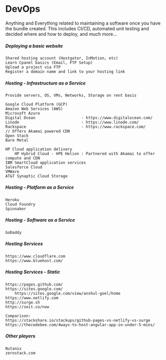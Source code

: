 # DevOps

Anything and Everything related to maintaining a software once you have the bundle created. This includes CI/CD, automated unit testing and decided where and how to deploy, and much more...

##### Deploying a basic website

```
Shared hosting account (Hostgator, InMotion, etc)
Learn Cpanel basics (Email, FTP Setup)
Upload a project via FTP
Register a domain name and link to your hosting link
```

##### Hosting - Infrastructure as a Service

```
Provide servers, OS, VMs, Networks, Storage on rent basis

Google Cloud Platform (GCP)
Amazon Web Services (AWS)
Microsoft Azure
Digital Ocean                    - https://www.digitalocean.com/
Linode                           - https://www.linode.com/
Rackspace                        - https://www.rackspace.com/            // Offers Akamai powered CDN
Open Stack
Bare Metal

HP Cloud application delivery
    HP Hybrid Cloud - HPE Helion : Partnered with Akamai to offer compute and CDN
IBM SmartCloud application services
Salesforce Cloud
VMWare
AT&T Synaptic Cloud Storage
```

##### Hosting - Platform as a Service

```
Heroku
Cloud Foundry
Spinnaker
```

##### Hosting - Software as a Service

```
GoDaddy

```

##### Hosting Services

```
https://www.cloudflare.com
https://www.bluehost.com/
```

##### Hosting Services - Static

```
https://pages.github.com/
https://sites.google.com/
    https://sites.google.com/view/anshul-goel/home
https://www.netlify.com
http://surge.sh
https://zeit.co/now

Comparison:
https://stackshare.io/stackups/github-pages-vs-netlify-vs-surge
https://thecodebee.com/4ways-to-host-angular-app-in-under-5-mins/
```

##### Other players

```
Nutanix
zerostack.com
```



